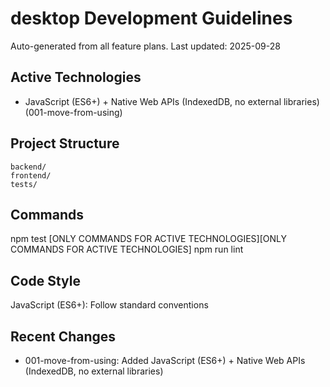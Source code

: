# desktop Development Guidelines

Auto-generated from all feature plans. Last updated: 2025-09-28

## Active Technologies
- JavaScript (ES6+) + Native Web APIs (IndexedDB, no external libraries) (001-move-from-using)

## Project Structure
```
backend/
frontend/
tests/
```

## Commands
npm test [ONLY COMMANDS FOR ACTIVE TECHNOLOGIES][ONLY COMMANDS FOR ACTIVE TECHNOLOGIES] npm run lint

## Code Style
JavaScript (ES6+): Follow standard conventions

## Recent Changes
- 001-move-from-using: Added JavaScript (ES6+) + Native Web APIs (IndexedDB, no external libraries)

<!-- MANUAL ADDITIONS START -->
<!-- MANUAL ADDITIONS END -->